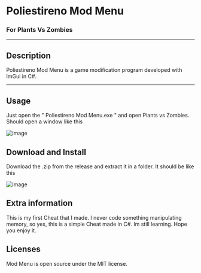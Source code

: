# Poliestireno Mod Menu
### For Plants Vs Zombies
- - -
## Description

Poliestireno Mod Menu is a game modification program developed with ImGui in C#.
- - -

## Usage
Just open the " Poliestireno Mod Menu.exe " and open Plants vs Zombies.
Should open a window like this

![image](https://github.com/Benderdll/Plants-Vs-Zombies-Mod-Menu/assets/151942083/e09c144f-04e7-4b31-8d73-85d022d438d5)


## Download and Install

Download the .zip from the release and extract it in a folder.
It should be like this

![image](https://github.com/Benderdll/Plants-Vs-Zombies-Mod-Menu/assets/151942083/291e25f7-5094-46a3-850a-ffea18c9d0a4)

## Extra information
This is my first Cheat that I made. I never code something manipulating memory, so yes, this is a simple Cheat made in C#. Im still learning.
Hope you enjoy it.

## Licenses

Mod Menu is open source under the MIT license.
